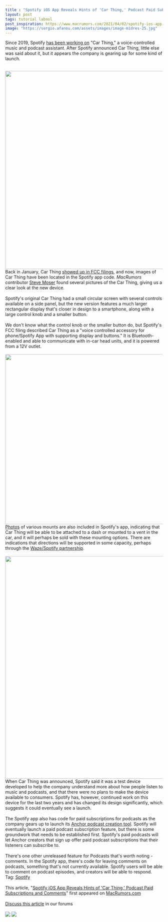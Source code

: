 ```yaml
---
title : "Spotify iOS App Reveals Hints of 'Car Thing,' Podcast Paid Subscriptions and Comments"
layout: post
tags: tutorial labnol
post_inspiration: https://www.macrumors.com/2021/04/02/spotify-ios-app-car-thing-images/
image: "https://sergio.afanou.com/assets/images/image-midres-25.jpg"
---
```


Since 2019, Spotify <a href="https://newsroom.spotify.com/2019-05-17/5-things-to-know-about-spotifys-latest-test/">has been working on</a> "Car Thing," a voice-controlled music and podcast assistant. After Spotify announced Car Thing, little else was said about it, but it appears the company is gearing up for some kind of launch.
<br/>

<br/>
<img src="https://images.macrumors.com/article-new/2021/04/spotify-car-thing.jpg" alt="" width="1125" height="633" class="aligncenter size-full wp-image-792168" />
<br/>
Back in January, Car Thing <a href="https://www.theverge.com/2021/1/14/22231876/spotify-car-thing-fcc-design-screen-pictures-photos">showed up in FCC filings</a>, and now, images of Car Thing have been located in the Spotify app code. <em>MacRumors</em> contributor <a href="https://twitter.com/SteveMoser">Steve Moser</a> found several pictures of the Car Thing, giving us a clear look at the new device.
<br/>

<br/>
Spotify's original Car Thing had a small circular screen with several controls available on a side panel, but the new version features a much larger rectangular display that's closer in design to a smartphone, along with a large control knob and a smaller button.
<br/>

<br/>
We don't know what the control knob or the smaller button do, but Spotify's FCC filing described Car Thing as a "voice controlled accessory for phone/Spotify App with supporting display and buttons." It is Bluetooth-enabled and able to communicate with in-car head units, and it is powered from a 12V outlet.
<br/>

<br/>
<img src="https://images.macrumors.com/article-new/2021/04/spotify-car-thing-2.jpg" alt="" width="750" height="543" class="aligncenter size-full wp-image-792169" />
<br/>
<a href="https://www.macrumors.com/guide/photos/">Photos</a> of various mounts are also included in Spotify's app, indicating that Car Thing will be able to be attached to a dash or mounted to a vent in the car, and it will perhaps be sold with these mounting options. There are indications that directions will be supported in some capacity, perhaps through the <a href="https://www.cnet.com/news/spotify-waze-driving-directions-playlist-integrations/">Waze/Spotify partnership</a>.
<br/>

<br/>
<img src="https://images.macrumors.com/article-new/2021/04/spotify-car-thing-3.jpg" alt="" width="750" height="711" class="aligncenter size-full wp-image-792170" />
<br/>
When Car Thing was announced, Spotify said it was a test device developed to help the company understand more about how people listen to music and podcasts, and that there were no plans to make the device available to consumers. Spotify has, however, continued work on this device for the last two years and has changed its design significantly, which suggests it could eventually see a launch.
<br/>

<br/>
The Spotify app also has code for paid subscriptions for podcasts as the company gears up to launch its <a href="https://techcrunch.com/2021/02/22/spotify-to-test-paid-podcast-subscriptions-this-spring-via-new-anchor-feature/">Anchor podcast creation tool</a>. Spotify will eventually launch a paid podcast subscription feature, but there is some groundwork that needs to be established first. Spotify's paid podcasts will let Anchor creators that sign up offer paid podcast subscriptions that their listeners can subscribe to.
<br/>

<br/>
There's one other unreleased feature for Podcasts that's worth noting - comments. In the Spotify app, there's code for leaving comments on podcasts, something that's not currently available. Spotify users will be able to comment on podcast episodes, and creators will be able to respond.<div class="linkback">Tag: <a href="https://www.macrumors.com/guide/spotify/">Spotify</a></div><br/>This article, &quot;<a href="https://www.macrumors.com/2021/04/02/spotify-ios-app-car-thing-images/">Spotify iOS App Reveals Hints of &#039;Car Thing,&#039; Podcast Paid Subscriptions and Comments</a>&quot; first appeared on <a href="https://www.macrumors.com">MacRumors.com</a><br/><br/><a href="https://forums.macrumors.com/threads/spotify-ios-app-reveals-hints-of-car-thing-podcast-paid-subscriptions-and-comments.2290423/">Discuss this article</a> in our forums<br/><br/><div class="feedflare">
<a href="http://feeds.macrumors.com/~ff/MacRumors-All?a=apq50Z6vvTI:dEhashXUFXU:6W8y8wAjSf4"><img src="http://feeds.feedburner.com/~ff/MacRumors-All?d=6W8y8wAjSf4" border="0"></img></a> <a href="http://feeds.macrumors.com/~ff/MacRumors-All?a=apq50Z6vvTI:dEhashXUFXU:qj6IDK7rITs"><img src="http://feeds.feedburner.com/~ff/MacRumors-All?d=qj6IDK7rITs" border="0"></img></a>
</div><img src="http://feeds.feedburner.com/~r/MacRumors-All/~4/apq50Z6vvTI" height="1" width="1" alt=""/>